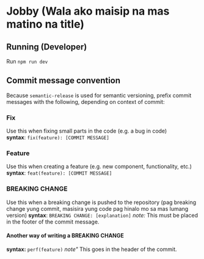# Jobby (Wala ako maisip na mas matino na title)

## Running (Developer)
Run `npm run dev`

## Commit message convention
Because `semantic-release` is used for semantic versioning, prefix commit messages with the following, depending on context of commit:
### Fix
Use this when fixing small parts in the code (e.g. a bug in code)  
**syntax**: `fix(feature): [COMMIT MESSAGE]`

### Feature
Use this when creating a feature (e.g. new component, functionality, etc.) 
**syntax**: `feat(feature): [COMMIT MESSAGE]`

### BREAKING CHANGE
Use this when a breaking change is pushed to the repository (pag breaking change yung commit, masisira yung code pag hinalo mo sa mas lumang version) 
**syntax**: `BREAKING CHANGE: [explanation]`
*note:* This must be placed in the footer of the commit message.

#### Another way of writing a BREAKING CHANGE
**syntax:** `perf(feature)`
*note"* This goes in the header of the commit.
